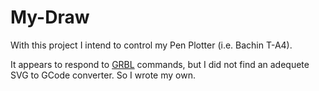 # My-Draw

With this project I intend to control my Pen Plotter (i.e. Bachin T-A4).

It appears to respond to [GRBL](https://github.com/grbl/grbl) commands, but I did not find an adequete SVG to GCode converter. So I wrote my own.

